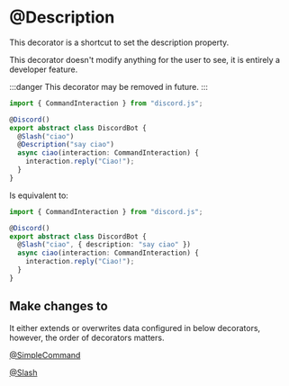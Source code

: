 # @Description

This decorator is a shortcut to set the description property.

This decorator doesn't modify anything for the user to see, it is entirely a developer feature.

:::danger
This decorator may be removed in future.
:::

```typescript
import { CommandInteraction } from "discord.js";

@Discord()
export abstract class DiscordBot {
  @Slash("ciao")
  @Description("say ciao")
  async ciao(interaction: CommandInteraction) {
    interaction.reply("Ciao!");
  }
}
```

Is equivalent to:

```typescript
import { CommandInteraction } from "discord.js";

@Discord()
export abstract class DiscordBot {
  @Slash("ciao", { description: "say ciao" })
  async ciao(interaction: CommandInteraction) {
    interaction.reply("Ciao!");
  }
}
```

## Make changes to

It either extends or overwrites data configured in below decorators, however, the order of decorators matters.

[@SimpleCommand](/docs/decorators/commands/simplecommand)

[@Slash](/docs/decorators/commands/slash)
